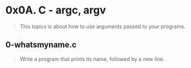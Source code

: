 # 0x0A. C - argc, argv
> This topics is about how to use arguments passed to your programs.

## 0-whatsmyname.c
> Write a program that prints its name, followed by a new line.
